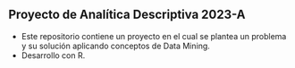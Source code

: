 ## Proyecto de Analítica Descriptiva 2023-A
- Este repositorio contiene un proyecto en el cual se plantea un problema y su solución aplicando conceptos de Data Mining. 
- Desarrollo con R.
